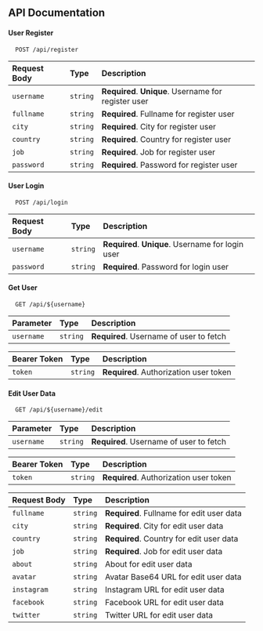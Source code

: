 
## API Documentation

#### User Register

```http
  POST /api/register
```

| Request Body | Type     | Description                                          |
| :----------- | :------- | :--------------------------------------------------- |
| `username`   | `string` | **Required**. **Unique**. Username for register user |
| `fullname`   | `string` | **Required**. Fullname for register user             |
| `city`       | `string` | **Required**. City for register user                 |
| `country`    | `string` | **Required**. Country for register user              |
| `job`        | `string` | **Required**. Job for register user                  |
| `password`   | `string` | **Required**. Password for register user             |

#### User Login

```http
  POST /api/login
```

| Request Body | Type     | Description                                       |
| :----------- | :------- | :------------------------------------------------ |
| `username`   | `string` | **Required**. **Unique**. Username for login user |
| `password`   | `string` | **Required**. Password for login user             |

#### Get User

```http
  GET /api/${username}
```

| Parameter  | Type     | Description                             |
| :--------- | :------- | :-------------------------------------- |
| `username` | `string` | **Required**. Username of user to fetch |

| Bearer Token | Type     | Description                            |
| :----------- | :------- | :------------------------------------- |
| `token`      | `string` | **Required**. Authorization user token |

#### Edit User Data

```http
  GET /api/${username}/edit
```

| Parameter  | Type     | Description                             |
| :--------- | :------- | :-------------------------------------- |
| `username` | `string` | **Required**. Username of user to fetch |

| Bearer Token | Type     | Description                            |
| :----------- | :------- | :------------------------------------- |
| `token`      | `string` | **Required**. Authorization user token |

| Request Body | Type     | Description                              |
| :----------- | :------- | :--------------------------------------- |
| `fullname`   | `string` | **Required**. Fullname for edit user data|
| `city`       | `string` | **Required**. City for edit user data    |
| `country`    | `string` | **Required**. Country for edit user data |
| `job`        | `string` | **Required**. Job for edit user data     |
| `about`      | `string` | About for edit user data                 |
| `avatar`     | `string` | Avatar Base64 URL for edit user data     |
| `instagram`  | `string` | Instagram URL for edit user data         |
| `facebook`   | `string` | Facebook URL for edit user data          |
| `twitter`    | `string` | Twitter URL for edit user data           |
